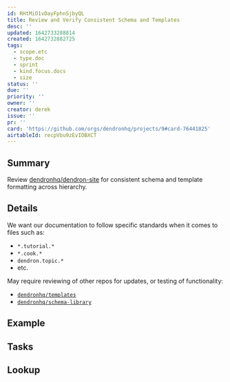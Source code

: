 ```yaml
---
id: RHtMiO1vDayFphnSjbyQL
title: Review and Verify Consistent Schema and Templates
desc: ''
updated: 1642733288814
created: 1642732882725
tags:
  - scope.etc
  - type.doc
  - sprint
  - kind.focus.docs
  - size
status: ''
due: ''
priority: ''
owner: ''
creator: derek
issue: ''
pr: ''
card: 'https://github.com/orgs/dendronhq/projects/9#card-76441825'
airtableId: recpVbu9zEvIOBXCT
---
```


## Summary

Review [dendronhq/dendron-site](https://github.com/dendronhq/dendron-site) for consistent schema and template formatting across hierarchy.

## Details

We want our documentation to follow specific standards when it comes to files such as:

- `*.tutorial.*`
- `*.cook.*`
- `dendron.topic.*`
- etc.

May require reviewing of other repos for updates, or testing of functionality:

- [`dendronhq/templates`](https://github.com/dendronhq/templates)
- [`dendronhq/schema-library`](https://github.com/dendronhq/schema-library)

## Example

## Tasks


## Lookup

